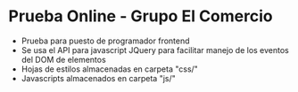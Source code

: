 # Prueba Online - Grupo El Comercio
* Prueba para puesto de programador frontend
* Se usa el API para javascript JQuery para facilitar manejo de los eventos del DOM de elementos
* Hojas de estilos almacenadas en carpeta "css/"
* Javascripts almacenados en carpeta "js/"
